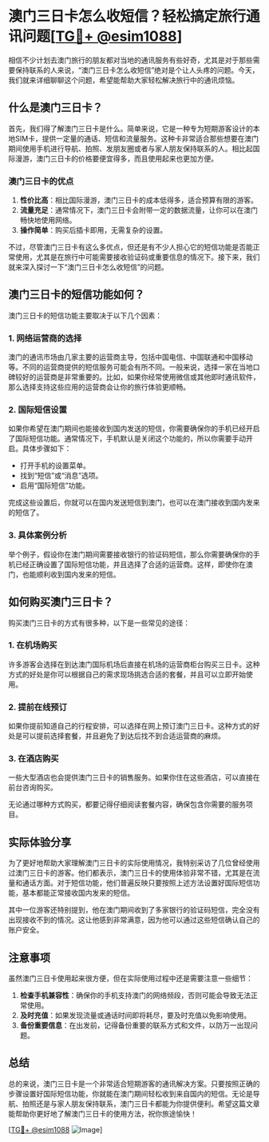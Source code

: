 # 澳门三日卡怎么收短信？轻松搞定旅行通讯问题[[TG💪+ @esim1088](https://t.me/s/esim1088)]

相信不少计划去澳门旅行的朋友都对当地的通讯服务有些好奇，尤其是对于那些需要保持联系的人来说，“澳门三日卡怎么收短信”绝对是个让人头疼的问题。今天，我们就来详细聊聊这个问题，希望能帮助大家轻松解决旅行中的通讯烦恼。

## 什么是澳门三日卡？

首先，我们得了解澳门三日卡是什么。简单来说，它是一种专为短期游客设计的本地SIM卡，提供一定量的通话、短信和流量服务。这种卡非常适合那些想要在澳门期间使用手机进行导航、拍照、发朋友圈或者与家人朋友保持联系的人。相比起国际漫游，澳门三日卡的价格要便宜得多，而且使用起来也更加方便。

### 澳门三日卡的优点

1. **性价比高**：相比国际漫游，澳门三日卡的成本低得多，适合预算有限的游客。
2. **流量充足**：通常情况下，澳门三日卡会附带一定的数据流量，让你可以在澳门畅快地使用网络。
3. **操作简单**：购买后插卡即用，无需复杂的设置。

不过，尽管澳门三日卡有这么多优点，但还是有不少人担心它的短信功能是否能正常使用，尤其是在旅行中可能需要接收验证码或重要信息的情况下。接下来，我们就来深入探讨一下“澳门三日卡怎么收短信”的问题。

## 澳门三日卡的短信功能如何？

澳门三日卡的短信功能主要取决于以下几个因素：

### 1. 网络运营商的选择

澳门的通讯市场由几家主要的运营商主导，包括中国电信、中国联通和中国移动等。不同的运营商提供的短信服务可能会有所不同。一般来说，选择一家在当地口碑较好的运营商是非常重要的。比如，如果你经常使用微信或其他即时通讯软件，那么选择支持这些应用的运营商会让你的旅行体验更顺畅。

### 2. 国际短信设置

如果你希望在澳门期间也能接收到国内发送的短信，你需要确保你的手机已经开启了国际短信功能。通常情况下，手机默认是关闭这个功能的，所以你需要手动开启。具体步骤如下：

- 打开手机的设置菜单。
- 找到“短信”或“消息”选项。
- 启用“国际短信”功能。

完成这些设置后，你就可以在国内发送短信到澳门，也可以在澳门接收到国内发来的短信了。

### 3. 具体案例分析

举个例子，假设你在澳门期间需要接收银行的验证码短信，那么你需要确保你的手机已经正确设置了国际短信功能，并且选择了合适的运营商。这样，即使你在澳门，也能顺利收到国内发来的短信。

## 如何购买澳门三日卡？

购买澳门三日卡的方式有很多种，以下是一些常见的途径：

### 1. 在机场购买

许多游客会选择在到达澳门国际机场后直接在机场的运营商柜台购买三日卡。这种方式的好处是你可以根据自己的需求现场挑选合适的套餐，并且可以立即开始使用。

### 2. 提前在线预订

如果你提前知道自己的行程安排，可以选择在网上预订澳门三日卡。这种方式的好处是可以提前选择套餐，并且避免了到达后找不到合适运营商的麻烦。

### 3. 在酒店购买

一些大型酒店也会提供澳门三日卡的销售服务。如果你住在这些酒店，可以直接在前台咨询购买。

无论通过哪种方式购买，都要记得仔细阅读套餐内容，确保包含你需要的服务项目。

## 实际体验分享

为了更好地帮助大家理解澳门三日卡的实际使用情况，我特别采访了几位曾经使用过澳门三日卡的游客。他们都表示，澳门三日卡的使用体验非常不错，尤其是在流量和通话方面。对于短信功能，他们普遍反映只要按照上述方法设置好国际短信功能，基本都能正常接收国内发来的短信。

其中一位游客还特别提到，他在澳门期间收到了多家银行的验证码短信，完全没有出现接收不到的情况。这让他感到非常满意，因为他可以通过这些短信确认自己的账户安全。

## 注意事项

虽然澳门三日卡使用起来很方便，但在实际使用过程中还是需要注意一些细节：

1. **检查手机兼容性**：确保你的手机支持澳门的网络频段，否则可能会导致无法正常使用。
2. **及时充值**：如果发现流量或通话时间即将耗尽，要及时充值以免影响使用。
3. **备份重要信息**：在出发前，记得备份重要的联系方式和文件，以防万一出现问题。

## 总结

总的来说，澳门三日卡是一个非常适合短期游客的通讯解决方案。只要按照正确的步骤设置好国际短信功能，你就能在澳门期间轻松收到来自国内的短信。无论是导航、拍照还是与家人朋友保持联系，澳门三日卡都能为你提供便利。希望这篇文章能帮助你更好地了解澳门三日卡的使用方法，祝你旅途愉快！

[[TG💪+ @esim1088](https://t.me/s/esim1088) ![Image](https://i.postimg.cc/4NQfJmqS/Snipaste-2025-05-13-00-14-12.png)]